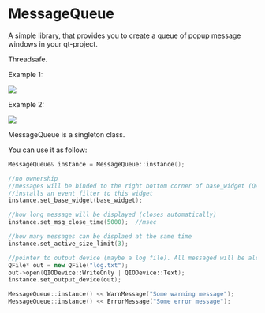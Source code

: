 # MessageQueue

A simple library, that provides you to create a queue of popup message windows in your qt-project.

Threadsafe.

Example 1:

![](https://github.com/feelinfine/MessageQueue/blob/dev/22.gif)


Example 2:

![](https://github.com/feelinfine/MessageQueue/blob/dev/33.gif)

MessageQueue is a singleton class.

You can use it as follow:
```c++
MessageQueue& instance = MessageQueue::instance();

//no ownership
//messages will be binded to the right bottom corner of base_widget (QWidget*) 
//installs an event filter to this widget
instance.set_base_widget(base_widget);	

//how long message will be displayed (closes automatically)
instance.set_msg_close_time(5000);  //msec

//how many messages can be displaed at the same time
instance.set_active_size_limit(3);

//pointer to output device (maybe a log file). All messaged will be also written to this device if exists
QFile* out = new QFile("log.txt");
out->open(QIODevice::WriteOnly | QIODevice::Text);
instance.set_output_device(out);

MessageQueue::instance() << WarnMessage("Some warning message");
MessageQueue::instance() << ErrorMessage("Some error message");
```
